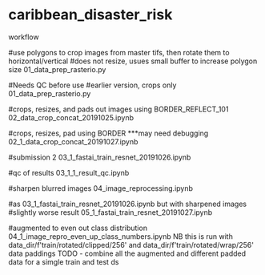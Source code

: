 # caribbean_disaster_risk

workflow

#use polygons to crop images from master tifs, then rotate them to horizontal/vertical
#does not resize, usues small buffer to increase polygon size
01_data_prep_rasterio.py

#Needs QC before use
#earlier version, crops only
01_data_prep_rasterio.py

#crops, resizes, and pads out images using BORDER_REFLECT_101
02_data_crop_concat_20191025.ipynb

#crops, resizes, pad using BORDER
***may need debugging
02_1_data_crop_concat_20191027.ipynb

#submission 2
03_1_fastai_train_resnet_20191026.ipynb

#qc of results
03_1_1_result_qc.ipynb

#sharpen blurred images
04_image_reprocessing.ipynb

#as 03_1_fastai_train_resnet_20191026.ipynb but with sharpened images
#slightly worse result
05_1_fastai_train_resnet_20191027.ipynb

#augmented to even out class distribution
04_1_image_repro_even_up_class_numbers.ipynb
NB this is run with data_dir/f'train/rotated/clipped/256' and data_dir/f'train/rotated/wrap/256' data paddings
TODO - combine all the augmented and different padded data for a simgle train and test ds




